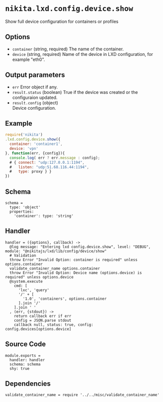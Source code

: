 
# `nikita.lxd.config.device.show`

Show full device configuration for containers or profiles

## Options

* `container` (string, required)
  The name of the container.
* `device` (string, required)
  Name of the device in LXD configuration, for example "eth0".

## Output parameters

* `err`
  Error object if any.
* `result.status` (boolean)
  True if the device was created or the configuraion updated.
* `result.config` (object)   
  Device configuration.

## Example

```js
require('nikita')
.lxd.config.device.show({
  container: 'container1',
  device: 'vpn'
}, function(err, {config}){
  console.log( err ? err.message : config);
  # { connect: "udp:127.0.0.1:1194",
  #   listen: "udp:51.68.116.44:1194",
  #   type: proxy } }
})
```

## Schema

    schema =
      type: 'object'
      properties:
        'container': type: 'string'

## Handler

    handler = ({options}, callback) ->
      @log message: "Entering lxd config.device.show", level: "DEBUG", module: "@nikitajs/lxd/lib/config/device/show"
      # Validation
      throw Error "Invalid Option: container is required" unless options.container
      validate_container_name options.container
      throw Error "Invalid Option: Device name (options.device) is required" unless options.device
      @system.execute
        cmd: [
          'lxc', 'query'
          '/' + [
            '1.0', 'containers', options.container
          ].join '/'
        ].join ' '
      , (err, {stdout}) ->
        return callback err if err
        config = JSON.parse stdout
        callback null, status: true, config: config.devices[options.device]

## Source Code

    module.exports =
      handler: handler
      schema: schema
      shy: true

## Dependencies

    validate_container_name = require '../../misc/validate_container_name'

